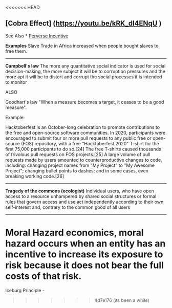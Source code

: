 <<<<<<< HEAD


## [Cobra Effect] (https://youtu.be/kRK_dl4ENqU )
See Also * [Perverse Incentive](https://en.wikipedia.org/wiki/Perverse_incentive)

**Examples**
Slave Trade in Africa increased when people bought slaves to free them. 

---


**Campbell's law**
The more any quantitative social indicator is used for social decision-making, the more subject it will be to corruption pressures and the more apt it will be to distort and corrupt the social processes it is intended to monitor

ALSO 

Goodhart's law  "When a measure becomes a target, it ceases to be a good measure".

Example: 

Hacktoberfest is an October-long celebration to promote contributions to the free and open-source software communities. In 2020, participants were encouraged to submit four or more pull requests to any public free or open-source (FOS) repository, with a free "Hacktoberfest 2020" T-shirt for the first 75,000 participants to do so.[24] The free T-shirts caused thousands of frivolous pull requests on FOS projects.[25] A large volume of pull requests made by users amounted to counterproductive changes to code, including: changing project names from "My Project" to "My Awesome Project"; changing bullet points to dashes; and in some cases, even breaking working code.[26]

---

**Tragedy of the commons (ecologist)**
Individual users, who have open access to a resource unhampered by shared social structures or formal rules that govern access and use act independently according to their own self-interest and, contrary to the common good of all users

---
**Moral Hazard**
economics, moral hazard occurs when an entity has an incentive to increase its exposure to risk because it does not bear the full costs of that risk.
=======
Iceburg Principle - 
>>>>>>> 4d7e176 (its been a while)
